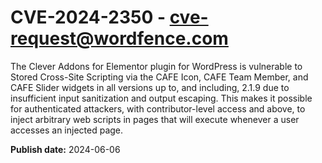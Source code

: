 # CVE-2024-2350 - cve-request@wordfence.com

The Clever Addons for Elementor plugin for WordPress is vulnerable to Stored Cross-Site Scripting via the CAFE Icon, CAFE Team Member, and CAFE Slider widgets in all versions up to, and including, 2.1.9 due to insufficient input sanitization and output escaping. This makes it possible for authenticated attackers, with contributor-level access and above, to inject arbitrary web scripts in pages that will execute whenever a user accesses an injected page.

**Publish date:** 2024-06-06
